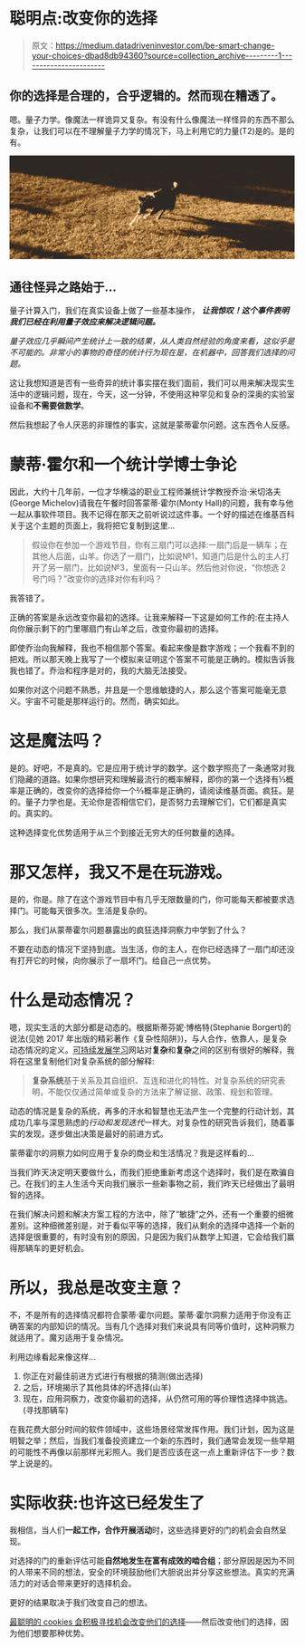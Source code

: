 # 聪明点:改变你的选择

> 原文：<https://medium.datadriveninvestor.com/be-smart-change-your-choices-dbad8db94360?source=collection_archive---------1----------------------->

## 你的选择是合理的，合乎逻辑的。然而现在糟透了。

嗯。量子力学。像魔法一样诡异又复杂。有没有什么像魔法一样怪异的东西不那么复杂，让我们可以在不理解量子力学的情况下，马上利用它的力量(T2)是的。是的有。

![](img/6abdf597b5147705daebe5f907905083.png)

## 通往怪异之路始于…

量子计算入门，我们在真实设备上做了一些基本操作， ***让我惊叹！这个事件表明我们已经在利用量子效应来解决逻辑问题。***

*量子效应几乎瞬间产生统计上一致的结果，从人类自然经验的角度来看，这似乎是不可能的。非常小的事物的奇怪的统计行为现在是，在机器中，回答我们选择的问题。*

这让我想知道是否有一些奇异的统计事实摆在我们面前，我们可以用来解决现实生活中的逻辑问题，现在，今天，这一分钟，不使用这种罕见和复杂的深奥的实验室设备和**不需要做数学**。

然后我想起了令人厌恶的非理性的事实，这就是蒙蒂霍尔问题。这东西令人反感。

# 蒙蒂·霍尔和一个统计学博士争论

因此，大约十几年前，一位才华横溢的职业工程师兼统计学教授乔治·米切洛夫(George Michelov)请我在午餐时回答蒙蒂·霍尔(Monty Hall)的问题，我有幸与他一起从事软件项目。我不记得在那天之前听说过这件事。一个好的描述在维基百科关于这个主题的页面上，我将把它复制到这里…

> 假设你在参加一个游戏节目，你有三扇门可以选择:一扇门后是一辆车；在其他人后面，山羊。你选了一扇门，比如说№1，知道门后是什么的主人打开了另一扇门，比如说№3，里面有一只山羊。然后他对你说，“你想选 2 号门吗？”改变你的选择对你有利吗？

我答错了。

正确的答案是永远改变你最初的选择。让我来解释一下这是如何工作的:在主持人向你展示剩下的门里哪扇门有山羊之后，改变你最初的选择。

即使乔治向我解释，我也不相信那个答案。看起来像是数字游戏；一个我看不到的把戏。所以那天晚上我写了一个模拟来证明这个答案不可能是正确的。模拟告诉我我也错了。乔治和程序是对的，我的大脑无法接受。

如果你对这个问题不熟悉，并且是一个思维敏捷的人，那么这个答案可能毫无意义。宇宙不可能是那样运行的。然而，确实如此。

# 这是魔法吗？

是的。好吧，不是真的。它是应用于统计学的数学。这个数学照亮了一条通常对我们隐藏的道路。如果你想研究和理解最流行的概率解释，即你的第一个选择有⅓概率是正确的，改变你的选择给你一个⅔概率是正确的，请阅读维基页面。疯狂。是的。量子力学也是。无论你是否相信它们，是否努力去理解它们，它们都是真实的。真实的。

这种选择变化优势适用于从三个到接近无穷大的任何数量的选择。

# 那又怎样，我又不是在玩游戏。

是的，你是。除了在这个游戏节目中有几乎无限数量的门，你可能每天都被要求选择门。可能每天很多次。生活是复杂的。

那么，我们从蒙蒂霍尔问题暴露出的疯狂选择洞察力中学到了什么？

不要在动态的情况下坚持到底。当生活，你的主人，在你已经选择了一扇门却还没有打开它的时候，向你展示了一扇坏门。给自己一点优势。

# 什么是动态情况？

嗯，现实生活的大部分都是动态的。根据斯蒂芬妮·博格特(Stephanie Borgert)的说法(见她 2017 年出版的精彩著作《复杂性陷阱》)，与人合作，依靠人，是复杂动态情况的定义。[可持续发展学习](https://learningforsustainability.net/post/complicated-complex/)网站对**复杂**和**复杂**之间的区别有很好的解释，我将在这里复制他们对复杂系统的部分解释:

> **复杂系统**基于关系及其自组织、互连和进化的特性。对复杂系统的研究表明，不能仅仅通过简单或复杂的方法来了解证据、政策、规划和管理。

动态的情况是复杂的系统，再多的汗水和智慧也无法产生一个完整的行动计划，其成功几率与深思熟虑的*行动和发现迭代*一样大。对复杂性的研究告诉我们，随着事实的发现，逐步做出决策是最好的前进方式。

蒙蒂霍尔的洞察力如何应用于复杂的商业和生活情况？我是这样看的…

当我们昨天决定明天要做什么，而我们拒绝重新考虑这个选择时，我们是在欺骗自己。在我们的主人生活今天向我们展示一些新事物之前，我们昨天已经做出了最明智的选择。

在我们解决问题和解决方案工程的方法中，除了“敏捷”之外，还有一个重要的细微差别。这种细微差别是，对于看似平等的选择，我们从剩余的选择中选择一个新的选择是很重要的，有时没有别的原因，只是因为我们从数学上知道，它会给我们赢得那辆车的更好机会。

# 所以，我总是改变主意？

不，不是所有的选择情况都符合蒙蒂·霍尔问题。蒙蒂·霍尔洞察力适用于你没有正确答案的内部知识的情况。当有几个选择对我们来说具有同等价值时，这种洞察力就适用了。魔刃适用于复杂情况。

利用边缘看起来像这样…

1.  你正在对最佳前进方式进行有根据的猜测(做出选择)
2.  之后，环境揭示了其他具体的坏选择(山羊)
3.  现在，应用洞察力，改变你最初的选择，从仍然可用的等价理性选择中挑选。(寻找那辆车)

在我花费大部分时间的软件领域中，这些场景经常发挥作用。我们计划，因为这是明智之举；然后，当我们准备投资建立一个新的东西时，我们通常会发现一些早期的可能性不再像以前那样光彩照人。我们是否应该在这一点上重新评估下一步？数学上说是的。

# 实际收获:也许这已经发生了

我相信，当人们**一起工作，合作开展活动**时，这些选择更好的门的机会会自然呈现。

对选择的门的重新评估可能**自然地发生在富有成效的啮合组**；部分原因是因为不同的人带来不同的想法，安全的环境鼓励他们大胆说出并分享这些想法。真实的充满活力的对话会带来更好的选择机会。

更好的结果取决于我们改变自己的想法。

[最聪明的 cookies 会积极寻找机会改变他们的选择](https://medium.com/@frankfont123/eight-principles-of-effective-collaboration-85563c020325)——然后改变他们的选择，因为他们想要那种优势。